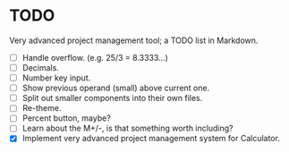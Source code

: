 # TODO

Very advanced project management tool; a TODO list in Markdown.

- [ ] Handle overflow. (e.g. 25/3 = 8.3333...)
- [ ] Decimals.
- [ ] Number key input.
- [ ] Show previous operand (small) above current one.
- [ ] Split out smaller components into their own files.
- [ ] Re-theme.
- [ ] Percent button, maybe?
- [ ] Learn about the M+/-, is that something worth including?
- [x] Implement very advanced project management system for Calculator.
